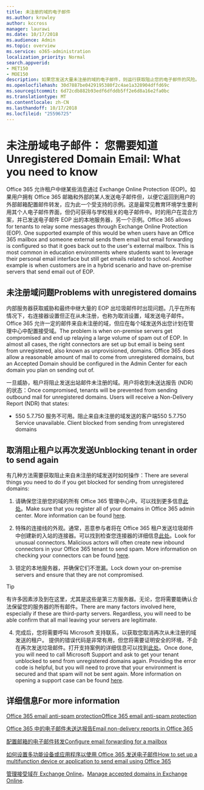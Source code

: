 ```yaml
---
title: 未注册的域的电子邮件
ms.author: krowley
author: kccross
manager: laurawi
ms.date: 10/17/2018
ms.audience: Admin
ms.topic: overview
ms.service: o365-administration
localization_priority: Normal
search.appverid:
- MET150
- MOE150
description: 如果您发送大量未注册的域的电子邮件，则运行获取阻止您的电子邮件的风险。阅读此文，了解详细信息。
ms.openlocfilehash: 30d7887be0429195380f2c4ae1a328904dffd69c
ms.sourcegitcommit: 6d72cdb882b93edf6dfddb5ff2e6d8a16e2fa0bc
ms.translationtype: MT
ms.contentlocale: zh-CN
ms.lasthandoff: 10/17/2018
ms.locfileid: "25596725"
---
```

# <a name="unregistered-domain-email-what-you-need-to-know"></a><span data-ttu-id="12a33-104">未注册域电子邮件： 您需要知道</span><span class="sxs-lookup"><span data-stu-id="12a33-104">Unregistered Domain Email: What you need to know</span></span>

<span data-ttu-id="12a33-p102">Office 365 允许租户中继某些消息通过 Exchange Online Protection (EOP)。如果用户拥有 Office 365 邮箱和外部的某人发送电子邮件但，以便它返回到用户的外部邮箱配置邮件转发，应为此一个受支持的示例。这是最常见教育环境学生要利用其个人电子邮件界面，但仍可获得与学校相关的电子邮件中。时的用户在混合方案，并已发送电子邮件 EOP 出的本地服务器，另一个示例。</span><span class="sxs-lookup"><span data-stu-id="12a33-p102">Office 365 allows for tenants to relay some messages through Exchange Online Protection (EOP). One supported example of this would be when users have an Office 365 mailbox and someone external sends them email but email forwarding is configured so that it goes back out to the user's external mailbox. This is most common in education environments where students want to leverage their personal email interface but still get emails related to school. Another example is when customers are in a hybrid scenario and have on-premise servers that send email out of EOP.</span></span>

## <a name="problems-with-unregistered-domains"></a><span data-ttu-id="12a33-109">未注册域问题</span><span class="sxs-lookup"><span data-stu-id="12a33-109">Problems with unregistered domains</span></span>

<span data-ttu-id="12a33-p103">内部服务器获取威胁和最终中继大量的 EOP 出垃圾邮件时出现问题。几乎在所有情况下，右连接器设置但正在从未注册，也称为取消设置，域发送电子邮件。Office 365 允许一定的邮件来自未注册的域，但应在每个域发送外出您计划在管理中心中配置接受域。</span><span class="sxs-lookup"><span data-stu-id="12a33-p103">The problem is when on-premise servers get compromised and end up relaying a large volume of spam out of EOP. In almost all cases, the right connectors are set up but email is being sent from unregistered, also known as unprovisioned, domains. Office 365 does allow a reasonable amount of mail to come from unregistered domains, but an Accepted Domain should be configured in the Admin Center for each domain you plan on sending out of.</span></span>

<span data-ttu-id="12a33-p104">一旦威胁，租户将阻止发送出站邮件未注册的域。用户将收到未送达报告 (NDR) 的状态：</span><span class="sxs-lookup"><span data-stu-id="12a33-p104">Once compromised, tenants will be prevented from sending outbound mail for unregistered domains. Users will receive a Non-Delivery Report (NDR) that states:</span></span>

- <span data-ttu-id="12a33-p105">550 5.7.750 服务不可用。阻止来自未注册的域发送的客户端</span><span class="sxs-lookup"><span data-stu-id="12a33-p105">550 5.7.750 Service unavailable. Client blocked from sending from unregistered domains</span></span>

## <a name="unblocking-tenant-in-order-to-send-again"></a><span data-ttu-id="12a33-117">取消阻止租户以再次发送</span><span class="sxs-lookup"><span data-stu-id="12a33-117">Unblocking tenant in order to send again</span></span>

<span data-ttu-id="12a33-118">有几种方法需要获取阻止来自未注册的域发送时如何操作：</span><span class="sxs-lookup"><span data-stu-id="12a33-118">There are several things you need to do if you get blocked for sending from unregistered domains:</span></span>

1. <span data-ttu-id="12a33-p106">请确保您注册您的域的所有 Office 365 管理中心中。可以找到更多信息[此处](https://docs.microsoft.com/en-us/exchange/mail-flow-best-practices/manage-accepted-domains/manage-accepted-domains)。</span><span class="sxs-lookup"><span data-stu-id="12a33-p106">Make sure that you register all of your domains in Office 365 admin center. More information can be found [here](https://docs.microsoft.com/en-us/exchange/mail-flow-best-practices/manage-accepted-domains/manage-accepted-domains).</span></span>

2. <span data-ttu-id="12a33-p107">特殊的连接线的外观。通常，恶意参与者将在 Office 365 租户发送垃圾邮件中创建新的入站的连接器。可以找到检查您连接器的详细信息[此处](https://docs.microsoft.com/en-us/powershell/module/exchange/mail-flow/get-inboundconnector?view=exchange-ps)。</span><span class="sxs-lookup"><span data-stu-id="12a33-p107">Look for unusual connectors. Malicious actors will often create new inbound connectors in your Office 365 tenant to send spam. More information on checking your connectors can be found [here](https://docs.microsoft.com/en-us/powershell/module/exchange/mail-flow/get-inboundconnector?view=exchange-ps).</span></span> 

3. <span data-ttu-id="12a33-124">锁定的本地服务器，并确保它们不泄漏。</span><span class="sxs-lookup"><span data-stu-id="12a33-124">Lock down your on-premise servers and ensure that they are not compromised.</span></span>

> [!TIP]
> <span data-ttu-id="12a33-p108">有许多因素涉及到在这里，尤其是这些是第三方服务器。无论，您将需要能确认合法保留您的服务器的所有邮件。</span><span class="sxs-lookup"><span data-stu-id="12a33-p108">There are many factors involved here, especially if these are third-party servers. Regardless, you will need to be able confirm that  all mail leaving your servers are legitimate.</span></span>

4. <span data-ttu-id="12a33-p109">完成后，您将需要呼叫 Microsoft 支持联系，以获取您取消再次从未注册的域发送的租户。 提供的错误代码是非常有用，但您将需要证明安全的环境，不会在再次发送垃圾邮件。打开支持案例的详细信息可以找到[此处](https://support.office.com/en-us/article/Contact-support-for-business-products-Admin-Help-32a17ca7-6fa0-4870-8a8d-e25ba4ccfd4b#ID0EAADAAA=online)。</span><span class="sxs-lookup"><span data-stu-id="12a33-p109">Once done, you will need to call Microsoft Support and ask to get your tenant unblocked to send from unregistered domains again.  Providing the error code is helpful, but you will need to prove that your environment is secured and that spam will not be sent again. More information on opening a support case can be found [here](https://support.office.com/en-us/article/Contact-support-for-business-products-Admin-Help-32a17ca7-6fa0-4870-8a8d-e25ba4ccfd4b#ID0EAADAAA=online).</span></span>
  
## <a name="for-more-information"></a><span data-ttu-id="12a33-130">详细信息</span><span class="sxs-lookup"><span data-stu-id="12a33-130">For more information</span></span>

[<span data-ttu-id="12a33-131">Office 365 email anti-spam protection</span><span class="sxs-lookup"><span data-stu-id="12a33-131">Office 365 email anti-spam protection</span></span>](anti-spam-protection.md)

[<span data-ttu-id="12a33-132">Office 365 中的电子邮件未送达报告</span><span class="sxs-lookup"><span data-stu-id="12a33-132">Email non-delivery reports in Office 365</span></span>](https://support.office.com/article/email-non-delivery-reports-in-office-365-51daa6b9-2e35-49c4-a0c9-df85bf8533c3)

[<span data-ttu-id="12a33-133">配置邮箱的电子邮件转发</span><span class="sxs-lookup"><span data-stu-id="12a33-133">Configure email forwarding for a mailbox</span></span>](https://docs.microsoft.com/en-us/exchange/recipients-in-exchange-online/manage-user-mailboxes/configure-email-forwarding)

[<span data-ttu-id="12a33-134">如何设置多功能设备或应用程序以使用 Office 365 发送电子邮件</span><span class="sxs-lookup"><span data-stu-id="12a33-134">How to set up a multifunction device or application to send email using Office 365</span></span>](https://support.office.com/en-us/article/How-to-set-up-a-multifunction-device-or-application-to-send-email-using-Office-365-69f58e99-c550-4274-ad18-c805d654b4c4)

<span data-ttu-id="12a33-135">[管理接受域在 Exchange Online](https://docs.microsoft.com/en-us/exchange/mail-flow-best-practices/manage-accepted-domains/manage-accepted-domains)。</span><span class="sxs-lookup"><span data-stu-id="12a33-135">[Manage accepted domains in Exchange Online](https://docs.microsoft.com/en-us/exchange/mail-flow-best-practices/manage-accepted-domains/manage-accepted-domains).</span></span>
